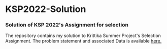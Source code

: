 # KSP2022-Solution
### Solution of KSP 2022's Assignment for selection

The repository contains my solution to Krittika Summer Project's Selection Assignment. The problem statement and associated Data is available [here.](https://github.com/krittikaiitb/KSP2022-selection) 

